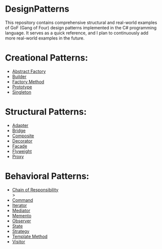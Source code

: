 # DesignPatterns
This repository contains comprehensive structural and real-world examples of GoF (Gang of Four) design patterns implemented in the C# programming language. It serves as a quick reference, and I plan to continuously add more real-world examples in the future.

<h1>Creational Patterns:</h1>
<ul> 
  <li><a href ="https://github.com/azeheruddin-khan/DesignPatterns/tree/main/AbstractFactory.Structural" target="_blank">Abstract Factory</a> </li>
  <li><a href ="https://github.com/azeheruddin-khan/DesignPatterns/tree/main/Builder.Structural" target="_blank">Builder</a> </li>
  <li><a href ="https://github.com/azeheruddin-khan/DesignPatterns/tree/main/FactoryMethod.Structural" target="_blank">Factory Method</a> </li>
  <li><a href ="https://github.com/azeheruddin-khan/DesignPatterns/tree/main/Prototype.Structural" target="_blank">Prototype </a></li>
  <li><a href ="https://github.com/azeheruddin-khan/DesignPatterns/tree/main/Singleton.Structural" target="_blank"> Singleton</a> </li>
</ul>

<h1>Structural Patterns:</h1>
 <ul>
   <li><a href ="https://github.com/azeheruddin-khan/DesignPatterns/tree/main/Adapter.Structural" target="_blank">Adapter   </a></li>    
   <li><a href ="https://github.com/azeheruddin-khan/DesignPatterns/tree/main/Bridge.Structural" target="_blank">Bridge    </a></li>
   <li><a href ="https://github.com/azeheruddin-khan/DesignPatterns/tree/main/Composite.Structural" target="_blank">Composite </a></li>
   <li><a href ="https://github.com/azeheruddin-khan/DesignPatterns/tree/main/Decorator.Structural" target="_blank">Decorator </a></li>
   <li><a href ="https://github.com/azeheruddin-khan/DesignPatterns/tree/main/Facade.Structural" target="_blank">Facade   </a> </li>
   <li><a href ="https://github.com/azeheruddin-khan/DesignPatterns/tree/main/Flyweight.Structural" target="_blank">Flyweight </a></li>
   <li><a href ="https://github.com/azeheruddin-khan/DesignPatterns/tree/main/Proxy.Structural" target="_blank"> Proxy </a></li>
 </ul>

<h1>Behavioral Patterns:</h1>
<ul>
<li> <a href ="https://github.com/azeheruddin-khan/DesignPatterns/tree/main/ChainofResponsibility.Structural" target="_blank">Chain of Responsibility</a></li>>
    <li><a href ="https://github.com/azeheruddin-khan/DesignPatterns/tree/main/Command.Structural" target="_blank">Command</a></li>
    <li><a href ="https://github.com/azeheruddin-khan/DesignPatterns/tree/main/Iterator.Structural" target="_blank">Iterator</a></li>
    <li><a href ="https://github.com/azeheruddin-khan/DesignPatterns/tree/main/Mediator.Structural" target="_blank">Mediator </a></li>
    <li><a href ="https://github.com/azeheruddin-khan/DesignPatterns/tree/main/Memento.Structural" target="_blank">Memento </a></li>
    <li><a href ="https://github.com/azeheruddin-khan/DesignPatterns/tree/main/Observer.Structural" target="_blank">Observer</a></li>
    <li><a href ="https://github.com/azeheruddin-khan/DesignPatterns/tree/main/State.Structural" target="_blank">State </a></li>
    <li><a href ="https://github.com/azeheruddin-khan/DesignPatterns/tree/main/Strategy.Structural" target="_blank">Strategy </a></li>
    <li><a href ="https://github.com/azeheruddin-khan/DesignPatterns/tree/main/TemplateMethod.Structural" target="_blank">Template Method </a></li>
    <li><a href ="https://github.com/azeheruddin-khan/DesignPatterns/tree/main/Visitor.Structural" target="_blank"> Visitor </a></li>
</ul>

